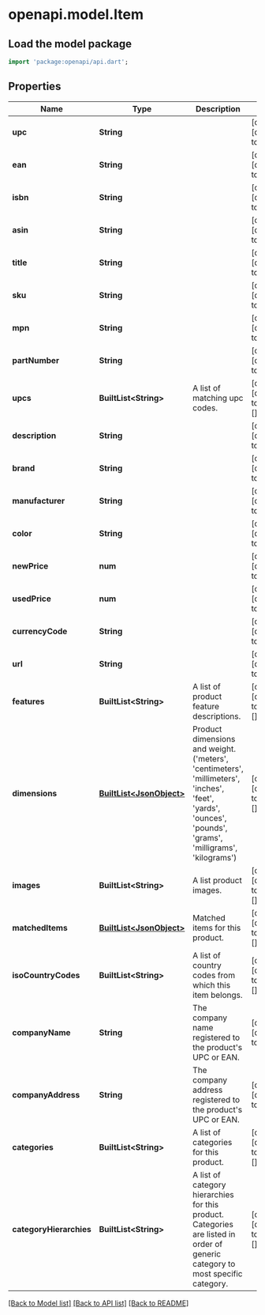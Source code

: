# openapi.model.Item

## Load the model package
```dart
import 'package:openapi/api.dart';
```

## Properties
Name | Type | Description | Notes
------------ | ------------- | ------------- | -------------
**upc** | **String** |  | [optional] [default to null]
**ean** | **String** |  | [optional] [default to null]
**isbn** | **String** |  | [optional] [default to null]
**asin** | **String** |  | [optional] [default to null]
**title** | **String** |  | [optional] [default to null]
**sku** | **String** |  | [optional] [default to null]
**mpn** | **String** |  | [optional] [default to null]
**partNumber** | **String** |  | [optional] [default to null]
**upcs** | **BuiltList&lt;String&gt;** | A list of matching upc codes. | [optional] [default to const []]
**description** | **String** |  | [optional] [default to null]
**brand** | **String** |  | [optional] [default to null]
**manufacturer** | **String** |  | [optional] [default to null]
**color** | **String** |  | [optional] [default to null]
**newPrice** | **num** |  | [optional] [default to null]
**usedPrice** | **num** |  | [optional] [default to null]
**currencyCode** | **String** |  | [optional] [default to null]
**url** | **String** |  | [optional] [default to null]
**features** | **BuiltList&lt;String&gt;** | A list of product feature descriptions. | [optional] [default to const []]
**dimensions** | [**BuiltList&lt;JsonObject&gt;**](Object.md) | Product dimensions and weight.  (&#39;meters&#39;, &#39;centimeters&#39;, &#39;millimeters&#39;, &#39;inches&#39;, &#39;feet&#39;, &#39;yards&#39;, &#39;ounces&#39;, &#39;pounds&#39;, &#39;grams&#39;, &#39;milligrams&#39;, &#39;kilograms&#39;) | [optional] [default to const []]
**images** | **BuiltList&lt;String&gt;** | A list product images. | [optional] [default to const []]
**matchedItems** | [**BuiltList&lt;JsonObject&gt;**](Object.md) | Matched items for this product. | [optional] [default to const []]
**isoCountryCodes** | **BuiltList&lt;String&gt;** | A list of country codes from which this item belongs. | [optional] [default to const []]
**companyName** | **String** | The company name registered to the product&#39;s UPC or EAN. | [optional] [default to null]
**companyAddress** | **String** | The company address registered to the product&#39;s UPC or EAN. | [optional] [default to null]
**categories** | **BuiltList&lt;String&gt;** | A list of categories for this product. | [optional] [default to const []]
**categoryHierarchies** | **BuiltList&lt;String&gt;** | A list of category hierarchies for this product. Categories are listed in order of generic category to most specific category. | [optional] [default to const []]

[[Back to Model list]](../README.md#documentation-for-models) [[Back to API list]](../README.md#documentation-for-api-endpoints) [[Back to README]](../README.md)


